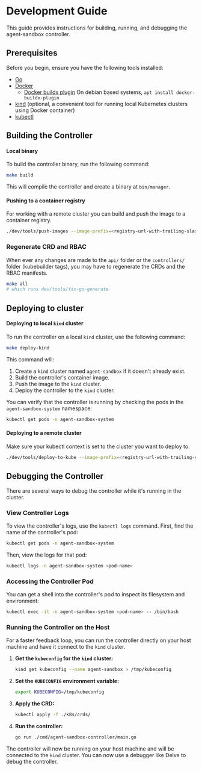 # Development Guide

This guide provides instructions for building, running, and debugging the agent-sandbox controller.

## Prerequisites

Before you begin, ensure you have the following tools installed:

* [Go](https://golang.org/doc/install)
* [Docker](https://docs.docker.com/get-docker/)
  * [Docker buildx plugin](https://github.com/docker/buildx?tab=readme-ov-file#installing) On debian based systems, `apt install docker-buildx-plugin`
* [kind](https://kind.sigs.k8s.io/docs/user/quick-start/#installation) (optional, a convenient tool for running local Kubernetes clusters using Docker container)
* [kubectl](https://kubernetes.io/docs/tasks/tools/install-kubectl/)

## Building the Controller

#### Local binary
To build the controller binary, run the following command:

```sh
make build
```

This will compile the controller and create a binary at `bin/manager`.

#### Pushing to a container registry

For working with a remote cluster you can build and push the image to a container registry.

```sh
./dev/tools/push-images --image-prefix=<registry-url-with-trailing-slash>
```

### Regenerate CRD and RBAC

When ever any changes are made to the `api/` folder or the `controllers/` folder (kubebuilder tags), you may have to regenerate the CRDs and the RBAC manifests. 

```sh
make all 
# which runs dev/tools/fix-go-generate
```

## Deploying to cluster

#### Deploying to local `kind` cluster

To run the controller on a local `kind` cluster, use the following command:

```sh
make deploy-kind
```

This command will:

1.  Create a `kind` cluster named `agent-sandbox` if it doesn't already exist.
2.  Build the controller's container image.
3.  Push the image to the `kind` cluster.
4.  Deploy the controller to the `kind` cluster.

You can verify that the controller is running by checking the pods in the `agent-sandbox-system` namespace:

```sh
kubectl get pods -n agent-sandbox-system
```

#### Deploying to a remote cluster

Make sure your kubectl context is set to the cluster you want to deploy to.

```sh
./dev/tools/deploy-to-kube --image-prefix=<registry-url-with-trailing-slash>
```

## Debugging the Controller

There are several ways to debug the controller while it's running in the cluster.

### View Controller Logs

To view the controller's logs, use the `kubectl logs` command. First, find the name of the controller's pod:

```sh
kubectl get pods -n agent-sandbox-system
```

Then, view the logs for that pod:

```sh
kubectl logs -n agent-sandbox-system <pod-name>
```

### Accessing the Controller Pod

You can get a shell into the controller's pod to inspect its filesystem and environment:

```sh
kubectl exec -it -n agent-sandbox-system <pod-name> -- /bin/bash
```

### Running the Controller on the Host

For a faster feedback loop, you can run the controller directly on your host machine and have it connect to the `kind` cluster.

1.  **Get the `kubeconfig` for the `kind` cluster:**

    ```sh
    kind get kubeconfig --name agent-sandbox > /tmp/kubeconfig
    ```

2.  **Set the `KUBECONFIG` environment variable:**

    ```sh
    export KUBECONFIG=/tmp/kubeconfig
    ```

3.  **Apply the CRD:**

    ```sh
    kubectl apply -f ./k8s/crds/
    ```
4.  **Run the controller:**

    ```sh
    go run ./cmd/agent-sandbox-controller/main.go
    ```

The controller will now be running on your host machine and will be connected to the `kind` cluster. You can now use a debugger like Delve to debug the controller.
